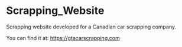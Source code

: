 ﻿# Scrapping_Website
Scrapping website developed for a Canadian car scrapping company.

You can find it at: https://gtacarscrapping.com
